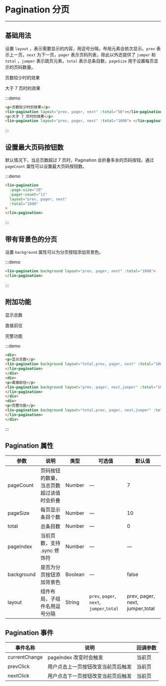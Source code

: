 # Pagination 分页

---

## 基础用法

设置 `layout` ，表示需要显示的内容，用逗号分隔，布局元素会依次显示。`prev` 表示上一页，`next` 为下一页，`pager` 表示页码列表，除此以外还提供了 `jumper` 和 `total` ，`jumper` 表示跳页元素，`total` 表示总条目数，`pageSize` 用于设置每页显示的页码数量。

<div class='demo-block'>
<p>页数较少时的效果</p>
<lin-pagination
    layout="prev, pager, next"
    :total="50"></lin-pagination>
    <p>大于 7 页时的效果</p>
  <lin-pagination
    layout="prev, pager, next"
    :total="1000">
  </lin-pagination>
</div>

:::demo

```html
<p>页数较少时的效果</p>
<lin-pagination layout="prev, pager, next" :total="50"></lin-pagination>
<p>大于 7 页时的效果</p>
<lin-pagination layout="prev, pager, next" :total="1000"> </lin-pagination>
```

:::

## 设置最大页码按钮数

默认情况下，当总页数超过 7 页时，Pagination 会折叠多余的页码按钮。通过 `pageCount` 属性可以设置最大页码按钮数。

<div class='demo-block'>
<lin-pagination
  :page-size="20"
  :pager-count="11"
  layout="prev, pager, next"
  :total="1000">
</lin-pagination>
</div>

:::demo

```html
<lin-pagination
  :page-size="20"
  :pager-count="11"
  layout="prev, pager, next"
  :total="1000"
>
</lin-pagination>
```

:::

## 带有背景色的分页

设置 `background` 属性可以为分页按钮添加背景色。

<div class='demo-block'>
<lin-pagination
  background
  layout="prev, pager, next"
  :total="1000">
</lin-pagination>
</div>

:::demo

```html
<lin-pagination background layout="prev, pager, next" :total="1000">
</lin-pagination>
```

:::

## 附加功能
<div class='demo-block'>
<div>
<p>显示总数</p>
<lin-pagination background layout="total,prev, pager, next" :total="1000">
</lin-pagination>
</div>
<div>
<p>直接前往</p>
<lin-pagination background layout="prev, pager, next,jumper" :total="1000">
</lin-pagination>
</div>
<div>
<p>完整功能</p>
<lin-pagination background layout="total,prev, pager, next,jumper" :total="1000">
</lin-pagination>
</div>
</div>

:::demo
```html
<div>
<p>显示总数</p>
<lin-pagination background layout="total,prev, pager, next" :total="1000">
</lin-pagination>
</div>
<div>
<p>直接前往</p>
<lin-pagination background layout="prev, pager, next,jumper" :total="1000">
</lin-pagination>
</div>
<div>
<p>完整功能</p>
<lin-pagination background layout="total,prev, pager, next,jumper" :total="1000">
</lin-pagination>
</div>
```
:::

## Pagination 属性

| 参数       | 说明                                     | 类型    | 可选值                                    | 默认值                          |
| ---------- | ---------------------------------------- | ------- | ----------------------------------------- | ------------------------------- |
| pageCount  | 页码按钮的数量，当总页数超过该值时会折叠 | Number  | —                                         | 7                               |
| pageSize   | 每页显示条目个数                         | Number  | —                                         | 10                              |
| total      | 总条目数                                 | Number  | —                                         | 0                               |
| pageIndex  | 当前页数，支持 .sync 修饰符              | Number  | —                                         | —                               |
| background | 是否为分页按钮添加背景色                 | Boolean | —                                         | false                           |
| layout     | 组件布局，子组件名用逗号分隔             | String  | `prev`, `pager`, `next`, `jumper`,`total` | prev, pager, next, jumper,total |

## Pagination 事件

| 事件名称      | 说明                               | 回调参数 |
| ------------- | ---------------------------------- | -------- |
| currentChange | pageIndex 改变时会触发             | 当前页   |
| prevClick     | 用户点击上一页按钮改变当前页后触发 | 当前页   |
| nextClick     | 用户点击下一页按钮改变当前页后触发 | 当前页   |
